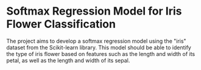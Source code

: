 # Softmax Regression Model for Iris Flower Classification
The project aims to develop a softmax regression model using the "iris" dataset from the Scikit-learn library. This model should be able to identify the type of iris flower based on features such as the length and width of its petal, as well as the length and width of its sepal.
